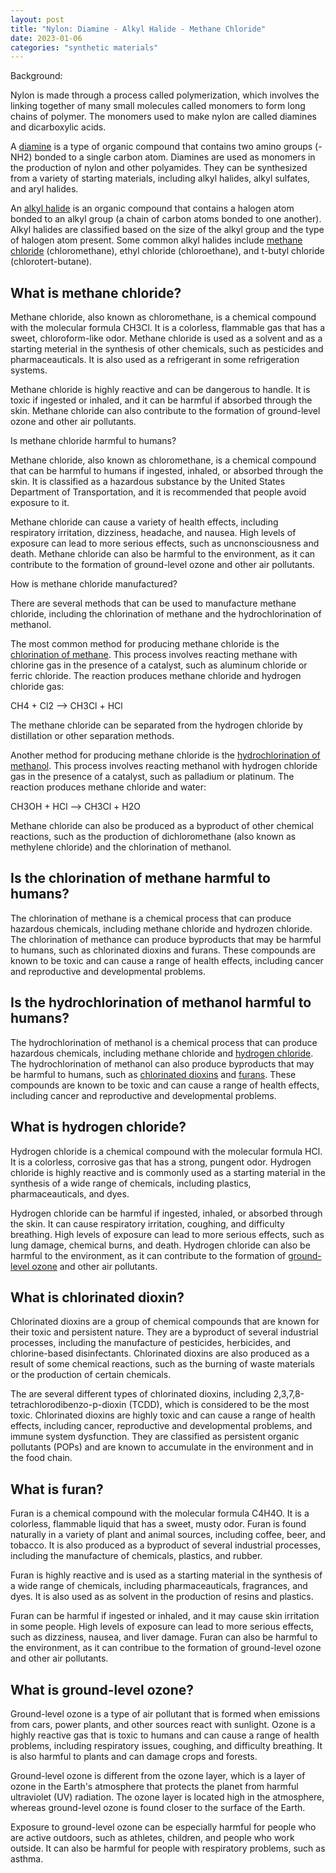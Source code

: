 ```yaml
---
layout: post
title: "Nylon: Diamine - Alkyl Halide - Methane Chloride"
date: 2023-01-06
categories: "synthetic materials"
---
```

Background:

Nylon is made through a process called polymerization, which involves the linking together of many small molecules called monomers to form long chains of polymer. The monomers used to make nylon are called diamines and dicarboxylic acids.

A <a href="2023-01-06-nylon-diamine.markdown">diamine</a> is a type of organic compound that contains two amino groups (-NH2) bonded to a single carbon atom. Diamines are used as monomers in the production of nylon and other polyamides. They can be synthesized from a variety of starting materials, including alkyl halides, alkyl sulfates, and aryl halides.

An <a href="2023-01-06-nylon-diamine-alkyl-halide">alkyl halide</a> is an organic compound that contains a halogen atom bonded to an alkyl group (a chain of carbon atoms bonded to one another). Alkyl halides are classified based on the size of the alkyl group and the type of halogen atom present. Some common alkyl halides include <a href="#methane-chloride">methane chloride</a> (chloromethane), ethyl chloride (chloroethane), and t-butyl chloride (chlorotert-butane).

<h2 id="methane-chloride">What is methane chloride?</h2>

Methane chloride, also known as chloromethane, is a chemical compound with the molecular formula CH3Cl. It is a colorless, flammable gas that has a sweet, chloroform-like odor. Methane chloride is used as a solvent and as a starting meterial in the synthesis of other chemicals, such as pesticides and pharmaceauticals. It is also used as a refrigerant in some refrigeration systems.

Methane chloride is highly reactive and can be dangerous to handle. It is toxic if ingested or inhaled, and it can be harmful if absorbed through the skin. Methane chloride can also contribute to the formation of ground-level ozone and other air pollutants.

Is methane chloride harmful to humans?

Methane chloride, also known as chloromethane, is a chemical compound that can be harmful to humans if ingested, inhaled, or absorbed through the skin. It is classified as a hazardous substance by the United States Department of Transportation, and it is recommended that people avoid exposure to it.

Methane chloride can cause a variety of health effects, including respiratory irritation, dizziness, headache, and nausea. High levels of exposure can lead to more serious effects, such as uncnonsciousness and death. Methane chloride can also be harmful to the environment, as it can contribute to the formation of ground-level ozone and other air pollutants.

How is methane chloride manufactured?

There are several methods that can be used to manufacture methane chloride, including the chlorination of methane and the hydrochlorination of methanol.

The most common method for producing methane chloride is the <a href="#chlorination-of-methane">chlorination of methane</a>. This process involves reacting methane with chlorine gas in the presence of a catalyst, such as aluminum chloride or ferric chloride. The reaction produces methane chloride and hydrogen chloride gas:

CH4 + Cl2 --> CH3Cl + HCl

The methane chloride can be separated from the hydrogen chloride by distillation or other separation methods.

Another method for producing methane chloride is the <a href="#hydrochlorination-of-methanol">hydrochlorination of methanol</a>. This process involves reacting methanol with hydrogen chloride gas in the presence of a catalyst, such as palladium or platinum. The reaction produces methane chloride and water:

CH3OH + HCl --> CH3Cl + H2O

Methane chloride can also be produced as a byproduct of other chemical reactions, such as the production of dichloromethane (also known as methylene chloride) and the chlorination of methanol.

<h2 id="chlorination-of-methane">Is the chlorination of methane harmful to humans?</h2>

The chlorination of methane is a chemical process that can produce hazardous chemicals, including methane chloride and hydrozen chloride. The chlorination of methance can produce byproducts that may be harmful to humans, such as chlorinated dioxins and furans. These compounds are known to be toxic and can cause a range of health effects, including cancer and reproductive and developmental problems.

<h2 id="hydrochlorination-of-methanol">Is the hydrochlorination of methanol harmful to humans?</h2>

The hydrochlorination of methanol is a chemical process that can produce hazardous chemicals, including methane chloride and <a href="#hydrogen-chloride">hydrogen chloride</a>. The hydrochlorination of methanol can also produce byproducts that may be harmful to humans, such as <a href="#chlorinated-dioxin">chlorinated dioxins</a> and <a href="#furan">furans</a>. These compounds are known to be toxic and can cause a range of health effects, including cancer and reproductive and developmental problems.

<h2 id="hydrogen-chloride">What is hydrogen chloride?</h2>

Hydrogen chloride is a chemical compound with the molecular formula HCl. It is a colorless, corrosive gas that has a strong, pungent odor. Hydrogen chloride is highly reactive and is commonly used as a starting material in the synthesis of a wide range of chemicals, including plastics, pharmaceauticals, and dyes.

Hydrogen chloride can be harmful if ingested, inhaled, or absorbed through the skin. It can cause respiratory irritation, coughing, and difficulty breathing. High levels of exposure can lead to more serious effects, such as lung damage, chemical burns, and death. Hydrogen chloride can also be harmful to the environment, as it can contribute to the formation of <a href="#ground-level-ozone">ground-level ozone</a> and other air pollutants.

<h2 id="chlorinated-dioxin">What is chlorinated dioxin?</h2>

Chlorinated dioxins are a group of chemical compounds that are known for their toxic and persistent nature. They are a byproduct of several industrial processes, including the manufacture of pesticides, herbicides, and chlorine-based disinfectants. Chlorinated dioxins are also produced as a result of some chemical reactions, such as the burning of waste materials or the production of certain chemicals.

The are several different types of chlorinated dioxins, including 2,3,7,8-tetrachlorodibenzo-p-dioxin (TCDD), which is considered to be the most toxic. Chlorinated dioxins are highly toxic and can cause a range of health effects, including cancer, reproductive and developmental problems, and immune system dysfunction. They are classified as persistent organic pollutants (POPs) and are known to accumulate in the environment and in the food chain.

<h2 id="furan">What is furan?</h2>

Furan is a chemical compound with the molecular formula C4H4O. It is a colorless, flammable liquid that has a sweet, musty odor. Furan is found naturally in a variety of plant and animal sources, including coffee, beer, and tobacco. It is also produced as a byproduct of several industrial processes, including the manufacture of chemicals, plastics, and rubber.

Furan is highly reactive and is used as a starting material in the synthesis of a wide range of chemicals, including pharmaceauticals, fragrances, and dyes. It is also used as as solvent in the production of resins and plastics.

Furan can be harmful if ingested or inhaled, and it may cause skin irritation in some people. High levels of exposure can lead to more serious effects, such as dizziness, nausea, and liver damage. Furan can also be harmful to the environment, as it can contribue to the formation of ground-level ozone and other air pollutants.

<h2 id="ground-level-ozone">What is ground-level ozone?</h2>

Ground-level ozone is a type of air pollutant that is formed when emissions from cars, power plants, and other sources react with sunlight. Ozone is a highly reactive gas that is toxic to humans and can cause a range of health problems, including respiratory issues, coughing, and difficulty breathing. It is also harmful to plants and can damage crops and forests.

Ground-level ozone is different from the ozone layer, which is a layer of ozone in the Earth's atmosphere that protects the planet from harmful ultraviolet (UV) radiation. The ozone layer is located high in the atmosphere, whereas ground-level ozone is found closer to the surface of the Earth.

Exposure to ground-level ozone can be especially harmful for people who are active outdoors, such as athletes, children, and people who work outside. It can also be harmful for people with respiratory problems, such as asthma.